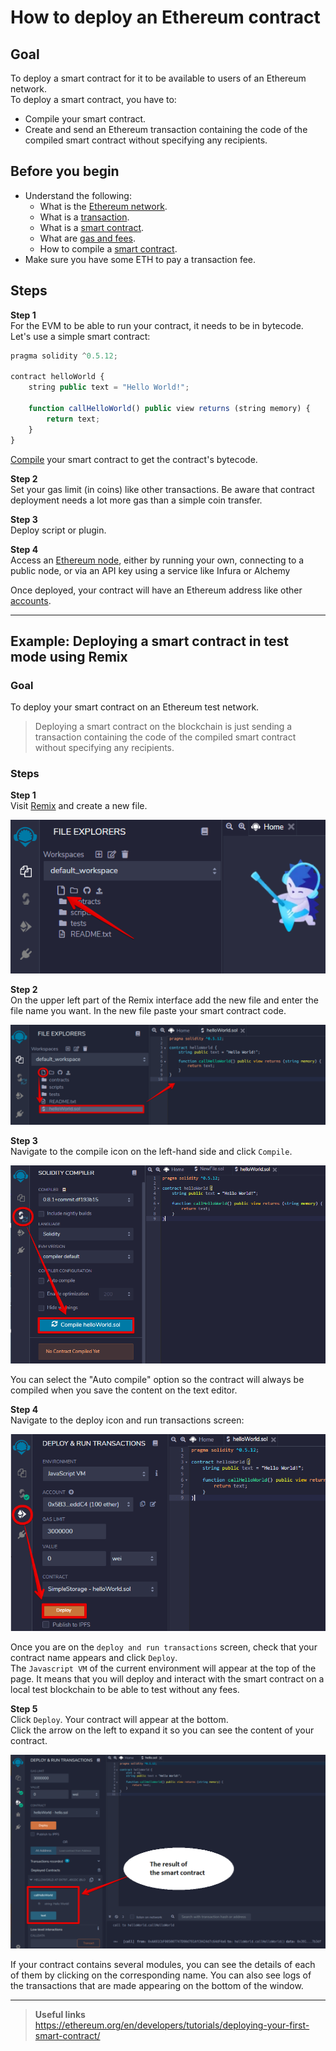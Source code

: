 # How to deploy an Ethereum contract

## Goal
To deploy a smart contract for it to be available to users of an Ethereum network.  
To deploy a smart contract, you have to:
* Compile your smart contract.
* Create and send an Ethereum transaction containing the code of the compiled smart contract without specifying any recipients.

## Before you begin
* Understand the following:
  * What is the [Ethereum network](https://ethereum.org/en/developers/docs/networks/).
  * What is a [transaction](https://ethereum.org/en/developers/docs/transactions/).
  * What is a [smart contract](https://ethereum.org/en/developers/docs/smart-contracts/anatomy/).
  * What are [gas and fees](https://ethereum.org/en/developers/docs/gas/).
  * How to compile a [smart contract](https://ethereum.org/en/developers/docs/smart-contracts/compiling/).
* Make sure you have some ETH to pay a transaction fee.

## Steps

**Step 1**  
For the EVM to be able to run your contract, it needs to be in bytecode.
Let's use a simple smart contract:  
```js
pragma solidity ^0.5.12;

contract helloWorld {
    string public text = "Hello World!";

    function callHelloWorld() public view returns (string memory) {
        return text;
    }
}
```  
[Compile](https://ethereum.org/en/developers/docs/smart-contracts/compiling/) your smart contract to get the contract's bytecode.


**Step 2**  
Set your gas limit (in coins) like other transactions.
Be aware that contract deployment needs a lot more gas than a simple coin transfer.

**Step 3**  
Deploy script or plugin.

**Step 4**  
Access an [Ethereum node](https://ethereum.org/en/developers/docs/nodes-and-clients/), either by running your own, connecting to a public node, or via an API key using a service like Infura or Alchemy

Once deployed, your contract will have an Ethereum address like other [accounts](https://ethereum.org/en/developers/docs/accounts/).  

----  

## Example: Deploying a smart contract in test mode using Remix

### Goal
To deploy your smart contract on an Ethereum test network.  

> Deploying a smart contract on the blockchain is just sending a transaction containing the code of the compiled smart contract without specifying any recipients.

### Steps
**Step 1**  
Visit [Remix](https://remix.ethereum.org/) and create a new file.  

<div class='neon-img-width-300' style={{textAlign: 'center'}}>

![](images/depl-contr-1.png)

</div>

**Step 2**  
On the upper left part of the Remix interface add the new file and enter the file name you want. In the new file paste your smart contract code.  

<div class='neon-img-width-600' style={{textAlign: 'center'}}>

![](images/depl-contr-2.png)

</div>

**Step 3**  
Navigate to the compile icon on the left-hand side and click `Compile`.  

<div class='neon-img-width-600' style={{textAlign: 'center'}}>

![](images/depl-contr-3.png)

</div>


You can select the "Auto compile" option so the contract will always be compiled when you save the content on the text editor.

**Step 4**  
Navigate to the deploy icon and run transactions screen:

<div class='neon-img-width-600' style={{textAlign: 'center'}}>

![](images/depl-contr-4.png)

</div>

Once you are on the `deploy and run transactions` screen, check that your contract name appears and click `Deploy`.  
The `Javascript VM` of the current environment will appear at the top of the page. It means that you will deploy and interact with the smart contract on a local test blockchain to be able to test without any fees.  

**Step 5**  
Click `Deploy`. Your contract will appear at the bottom.  
Click the arrow on the left to expand it so you can see the content of your contract.  

<div class='neon-img-width-600' style={{textAlign: 'center'}}>

![](images/depl-contr-5.png)

</div>

If your contract contains several modules, you can see the details of each of them by clicking on the corresponding name. You can also see logs of the transactions that are made appearing on the bottom of the window.  

----  

> **Useful links**  
> https://ethereum.org/en/developers/tutorials/deploying-your-first-smart-contract/




